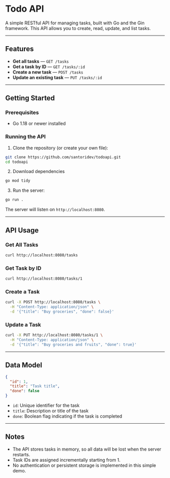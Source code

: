 

# Todo API

A simple RESTful API for managing tasks, built with Go and the Gin framework. This API allows you to create, read, update, and list tasks.

---

## Features

* **Get all tasks** — `GET /tasks`
* **Get a task by ID** — `GET /tasks/:id`
* **Create a new task** — `POST /tasks`
* **Update an existing task** — `PUT /tasks/:id`

---

## Getting Started

### Prerequisites

* Go 1.18 or newer installed


### Running the API

1. Clone the repository (or create your own file):

```bash
git clone https://github.com/santoridev/todoapi.git
cd todoapi
```

2. Download dependencies
```bash
go mod tidy
```


3. Run the server:

```bash
go run .
```

The server will listen on `http://localhost:8080`.

---

## API Usage

### Get All Tasks

```bash
curl http://localhost:8080/tasks
```

### Get Task by ID

```bash
curl http://localhost:8080/tasks/1
```

### Create a Task

```bash
curl -X POST http://localhost:8080/tasks \
  -H "Content-Type: application/json" \
  -d '{"title": "Buy groceries", "done": false}'
```

### Update a Task

```bash
curl -X PUT http://localhost:8080/tasks/1 \
  -H "Content-Type: application/json" \
  -d '{"title": "Buy groceries and fruits", "done": true}'
```

---

## Data Model

```json
{
  "id": 1,
  "title": "Task title",
  "done": false
}
```

* `id`: Unique identifier for the task
* `title`: Description or title of the task
* `done`: Boolean flag indicating if the task is completed

---

## Notes

* The API stores tasks in memory, so all data will be lost when the server restarts.
* Task IDs are assigned incrementally starting from 1.
* No authentication or persistent storage is implemented in this simple demo.

